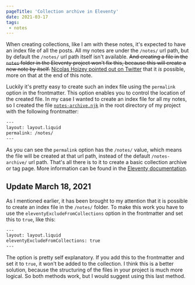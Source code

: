 ```yaml
---
pageTitle: 'Collection archive in Eleventy'
date: 2021-03-17
tags:
 - notes
---
```

When creating collections, like I am with these notes, it's expected to have an index file of all the posts. All my notes are under the `/notes/` url path, but by default the `/notes/` url path itself isn't available. ~~And creating a file in the `notes` folder in the Eleventy project won't fix this, because this will create a new note by itself.~~ [Nicolas Hoizey pointed out on Twitter](https://twitter.com/nhoizey/status/1372321929873518592) that it <em>is</em> possible, more on that at the end of this note.

Luckily it's pretty easy to create such an index file using the `permalink` option in the frontmatter. This option enables you to control the location of the created file. In my case I wanted to create an index file for all my notes, so I created the file [`notes-archive.njk`](https://github.com/bnijenhuis/bnijenhuis-nl/blob/main/notes-archive.njk) in the root directory of my project with the following frontmatter:

``` html
---
layout: layout.liquid
permalink: /notes/
---
```

As you can see the `permalink` option has the `/notes/` value, which means the file will be created at that url path, instead of the default `/notes-archive/` url path. That's all there is to it to create a basic collection archive or tag page. More information can be found in the [Eleventy documentation](https://www.11ty.dev/docs/quicktips/tag-pages/).

## Update March 18, 2021

As I mentioned earlier, it has been brought to my attention that it is possible to create an index file in the `/notes/` folder. To make this work you have to use the `eleventyExcludeFromCollections` option in the frontmatter and set this to `true`, like this:

``` html
---
layout: layout.liquid
eleventyExcludeFromCollections: true
---
```

The option is pretty self explanatory. If you add this to the frontmatter and set it to `true`, it won't be added to the collection. I think this is a better solution, because the structuring of the files in your project is much more logical. So both methods work, but I would suggest using this last method.
